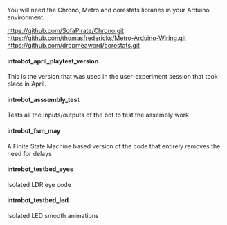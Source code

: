 You will need the Chrono, Metro and corestats libraries in your Arduino environment.

https://github.com/SofaPirate/Chrono.git
https://github.com/thomasfredericks/Metro-Arduino-Wiring.git
https://github.com/dropmeaword/corestats.git

#### introbot_april_playtest_version

This is the version that was used in the user-experiment session that took place in April.

#### introbot_asssembly_test

Tests all the inputs/outputs of the bot to test the assembly work

#### introbot_fsm_may

A Finite State Machine based version of the code that entirely removes the need for delays

#### introbot_testbed_eyes

Isolated LDR eye code

#### introbot_testbed_led

Isolated LED smooth animations


